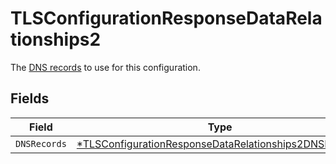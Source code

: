 # TLSConfigurationResponseDataRelationships2

The [DNS records](/reference/api/tls/custom-certs/dns-records/) to use for this configuration.


## Fields

| Field                                                                                                                                | Type                                                                                                                                 | Required                                                                                                                             | Description                                                                                                                          |
| ------------------------------------------------------------------------------------------------------------------------------------ | ------------------------------------------------------------------------------------------------------------------------------------ | ------------------------------------------------------------------------------------------------------------------------------------ | ------------------------------------------------------------------------------------------------------------------------------------ |
| `DNSRecords`                                                                                                                         | [*TLSConfigurationResponseDataRelationships2DNSRecords](../../models/shared/tlsconfigurationresponsedatarelationships2dnsrecords.md) | :heavy_minus_sign:                                                                                                                   | N/A                                                                                                                                  |
